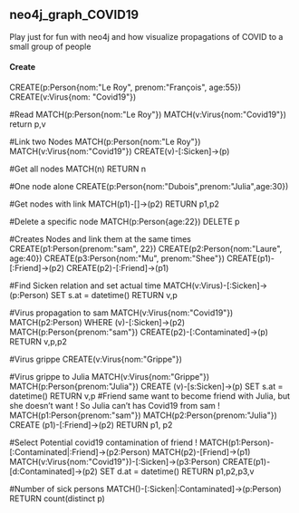 ## neo4j_graph_COVID19
Play just for fun with neo4j and how visualize propagations of COVID to a small group of people


#### Create
CREATE(p:Person{nom:"Le Roy", prenom:"François", age:55})
CREATE(v:Virus{nom: "Covid19"})

#Read
MATCH(p:Person{nom:"Le Roy"})
MATCH(v:Virus{nom:"Covid19"}) 
return p,v

#Link two Nodes
MATCH(p:Person{nom:"Le Roy"})
MATCH(v:Virus{nom:"Covid19"})
CREATE(v)-[:Sicken]→(p)

#Get all nodes
MATCH(n) RETURN n

#One node alone
CREATE(p:Person{nom:"Dubois",prenom:"Julia",age:30})

#Get nodes with link
MATCH(p1)-[]->(p2) RETURN p1,p2

#Delete a specific node 
MATCH(p:Person{age:22}) DELETE p

#Creates Nodes and link them at the same times
CREATE(p1:Person{prenom:"sam", 22})
CREATE(p2:Person{nom:"Laure", age:40})
CREATE(p3:Person{nom:"Mu", prenom:"Shee"})
CREATE(p1)-[:Friend]->(p2)
CREATE(p2)-[:Friend]->(p1)

#Find Sicken relation and set actual time
MATCH(v:Virus)-[:Sicken]->(p:Person) 
SET s.at = datetime()
RETURN v,p

#Virus propagation to sam 
MATCH(v:Virus{nom:"Covid19"})
MATCH(p2:Person) WHERE (v)-[:Sicken]->(p2) 
MATCH(p:Person{prenom:"sam"})
CREATE(p2)-[:Contaminated]->(p)
RETURN v,p,p2

#Virus grippe
CREATE(v:Virus{nom:"Grippe"})

#Virus grippe to Julia
MATCH(v:Virus{nom:"Grippe"})
MATCH(p:Person{prenom:"Julia"})
CREATE (v)-[s:Sicken]->(p)
SET s.at = datetime()
RETURN v,p
#Friend same want to become friend with Julia, but she doesn’t want ! So Julia can’t has Covid19 from sam !
MATCH(p1:Person{prenom:"sam"})
MATCH(p2:Person{prenom:"Julia"})
CREATE (p1)-[:Friend]->(p2) 
RETURN p1, p2


#Select Potential covid19 contamination of friend !
MATCH(p1:Person)-[:Contaminated|:Friend]->(p2:Person)
MATCH(p2)-[Friend]->(p1)
MATCH(v:Virus{nom:"Covid19"})-[:Sicken]->(p3:Person) 
CREATE(p1)-[d:Contaminated]->(p2)
SET d.at = datetime()
RETURN p1,p2,p3,v

#Number of sick persons
MATCH()-[:Sicken|:Contaminated]->(p:Person) RETURN count(distinct p)
